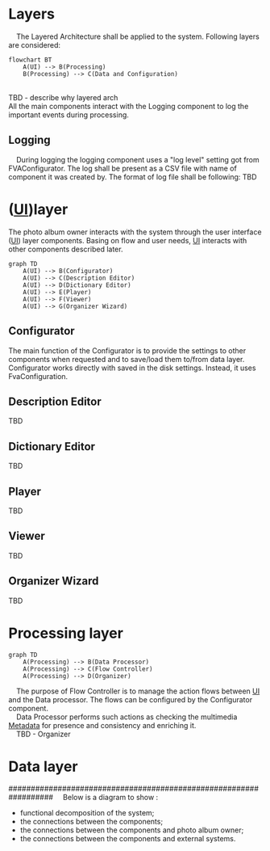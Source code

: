 # Layers
&nbsp;&nbsp;&nbsp; The Layered Architecture shall be applied to the system. 
Following layers are considered:

```mermaid
flowchart BT
    A(UI) --> B(Processing)
    B(Processing) --> C(Data and Configuration)
```
</br> TBD - describe why layered arch </br> 
All the main components interact with the Logging component to log the important events during processing.

## Logging 
&nbsp;&nbsp;&nbsp; During logging the logging component uses a "log level" setting got from FVAConfigurator.
The log shall be present as a CSV file with name of component it was created by.
The format of log file shall be following:
TBD
 
# ([UI](https://en.wikipedia.org/wiki/User_interface))layer 
The photo album owner interacts with the system through the user interface ([UI](https://en.wikipedia.org/wiki/User_interface)) layer components. 
Basing on flow and user needs, [UI](https://en.wikipedia.org/wiki/User_interface) interacts with other components described later.

```mermaid
graph TD
    A(UI) --> B(Configurator)
    A(UI) --> C(Description Editor)
    A(UI) --> D(Dictionary Editor)
    A(UI) --> E(Player)
    A(UI) --> F(Viewer)
    A(UI) --> G(Organizer Wizard)  
```
## Configurator
The main function of the Configurator is to provide the settings to other components when requested and to save/load them to/from data layer.
Configurator works directly with saved in the disk settings. 
Instead, it uses FvaConfiguration.

## Description Editor
TBD 

## Dictionary Editor
TBD 

## Player
TBD 

## Viewer
TBD 

## Organizer Wizard
TBD 

# Processing layer
```mermaid
graph TD
    A(Processing) --> B(Data Processor)
    A(Processing) --> C(Flow Controller)
    A(Processing) --> D(Organizer)
```
&nbsp;&nbsp;&nbsp; The purpose of Flow Controller is to manage the action flows between [UI](https://en.wikipedia.org/wiki/User_interface) and the Data processor. The flows can be configured by the Configurator component.
</br>
&nbsp;&nbsp;&nbsp; Data Processor performs such actions as checking the multimedia [Metadata](https://en.wikipedia.org/wiki/Metadata) for presence and consistency and enriching it.
</br>
&nbsp;&nbsp;&nbsp; TBD - Organizer
</br>

# Data layer



##################################################################
&nbsp;&nbsp;&nbsp; Below is a diagram to show :
- functional decomposition of the system; 
- the connections between the components; 
- the connections between the components and photo album owner;
- the connections between the components and external systems.

 